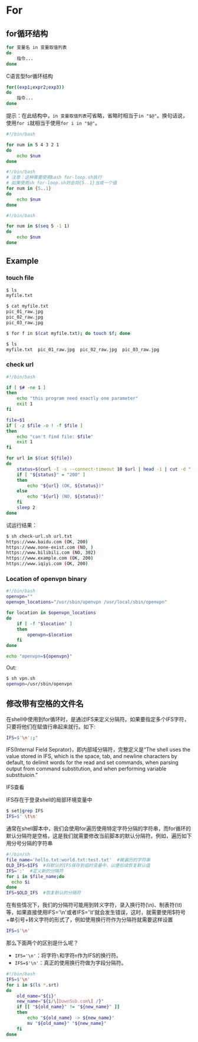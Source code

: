 # For

## for循环结构

```bash
for 变量名 in 变量取值列表
do
    指令...
done
```

C语言型for循环结构

```bash
for((exp1;expr2;exp3))
do
    指令...
done
```

提示：在此结构中，`in 变量取值列表`可省略，省略时相当于`in "$@"`。换句话说，使用`for i`就相当于使用`for i in "$@"`。

```bash
#!/bin/bash

for num in 5 4 3 2 1
do
    echo $num
done
```

```bash
#!/bin/bash
# 注意：这种需要使用bash for-loop.sh执行
# 如果使用sh for-loop.sh则会将{5..1}当成一个值
for num in {5..1}
do
    echo $num
done
```

```bash
#!/bin/bash

for num in $(seq 5 -1 1)
do
    echo $num
done
```

## Example

### touch file

```bash
$ ls
myfile.txt

$ cat myfile.txt
pic_01_raw.jpg
pic_02_raw.jpg
pic_03_raw.jpg

$ for f in $(cat myfile.txt); do touch $f; done

$ ls
myfile.txt  pic_01_raw.jpg  pic_02_raw.jpg  pic_03_raw.jpg
```

### check url

```bash
#!/bin/bash

if [ $# -ne 1 ]
then
    echo "this program need exactly one parameter"
    exit 1
fi

file=$1
if [ -z $file -o ! -f $file ]
then
    echo "can't find file: $file"
    exit 1
fi

for url in $(cat ${file})
do
    status=$(curl -I -s --connect-timeout 10 $url | head -1 | cut -d " " -f 2)
    if [ "${status}" = "200" ]
    then
        echo "${url} (OK, ${status})"
    else
        echo "${url} (NO, ${status})"
    fi
    sleep 2
done
```

试运行结果：

```bash
$ sh check-url.sh url.txt
https://www.baidu.com (OK, 200)
https://www.none-exist.com (NO, )
https://www.bilibili.com (NO, 302)
https://www.example.com (OK, 200)
https://www.iqiyi.com (OK, 200)
```

### Location of openvpn binary

```bash
#!/bin/bash
openvpn=""
openvpn_locations="/usr/sbin/openvpn /usr/local/sbin/openvpn"

for location in $openvpn_locations
do
    if [ -f "$location" ]
    then
        openvpn=$location
    fi
done

echo "openvpn=${openvpn}"
```

Out:

```bash
$ sh vpn.sh
openvpn=/usr/sbin/openvpn
```

## 修改带有空格的文件名

在shell中使用到for循环时，是通过IFS来定义分隔符。如果要指定多个IFS字符，只要将他们在赋值行串起来就行。如下:

```bash
IFS=$'\n':;"
```

IFS(Internal Field Seprator)，即内部域分隔符，完整定义是“The shell uses the value stored in IFS, which is the space, tab, and newline characters by default, to delimit words for the read and set commands, when parsing output from command substitution, and when performing variable substituioin.”

IFS查看

IFS存在于登录shell的局部环境变量中

```bash
$ set|grep IFS
IFS=$' \t\n'
```

通常在shell脚本中，我们会使用for遍历使用特定字符分隔的字符串，而for循环的默认分隔符是空格，这是我们就需要修改当前脚本的默认分隔符。例如，遍历如下用分号分隔的字符串

```bash
#!/bin/sh
file_name='hello.txt:world.txt:test.txt'  #被遍历的字符串
OLD_IFS=$IFS  #将默认的IFS保存到临时变量中，以便后续恢复默认值
IFS=':'  #定义新的分隔符
for i in $file_name;do
  echo $i
done
IFS=$OLD_IFS  #恢复默认的分隔符
```

在有些情况下，我们的分隔符可能用到转义字符，录入换行符(\n)、制表符(\t)等，如果直接使用IFS='\n'或者IFS='\t'就会发生错误，这时，就需要使用$符号+单引号+转义字符的形式了，例如使用换行符作为分隔符就需要这样设置

```bash
IFS=$'\n'
```

那么下面两个的区别是什么呢？

- `IFS='\n'`：将字符`\`和字符`n`作为IFS的换行符。
- `IFS=$'\n'`：真正的使用换行符做为字段分隔符。

```bash
#!/bin/bash
IFS=$'\n'
for i in $(ls *.srt)
do
    old_name="${i}"
    new_name="${i/\[DownSub.com\] /}"
    if [[ "${old_name}" != "${new_name}" ]]
    then
        echo "${old_name} -> ${new_name}"
        mv "${old_name}" "${new_name}"
    fi
done
```
